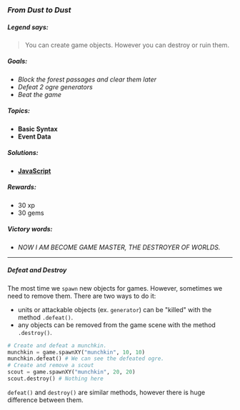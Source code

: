 ### _From Dust to Dust_

##### _Legend says:_
> You can create game objects. However you can destroy or ruin them.

##### _Goals:_
+ _Block the forest passages and clear them later_
+ _Defeat 2 ogre generators_
+ _Beat the game_

##### _Topics:_
+ **Basic Syntax**
+ **Event Data**

##### _Solutions:_
+ **[JavaScript](fromDustToDust.js)**

##### _Rewards:_
+ 30 xp
+ 30 gems

##### _Victory words:_
+ _NOW I AM BECOME GAME MASTER, THE DESTROYER OF WORLDS._

___

##### _Defeat and Destroy_

The most time we `spawn` new objects for games. However, sometimes we need to remove them. There are two ways to do it:
+ units or attackable objects (ex. `generator`) can be "killed" with the method `.defeat()`.
+ any objects can be removed from the game scene with the method `.destroy()`.

```python
# Create and defeat a munchkin.
munchkin = game.spawnXY("munchkin", 10, 10)
munchkin.defeat() # We can see the defeated ogre.
# Create and remove a scout
scout = game.spawnXY("munchkin", 20, 20)
scout.destroy() # Nothing here
```

`defeat()` and `destroy()` are similar methods, however there is huge difference between them.
